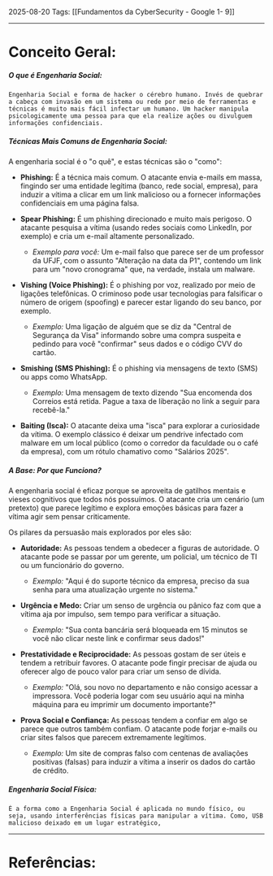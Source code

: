 2025-08-20
Tags: [[Fundamentos da CyberSecurity - Google 1- 9]]

----
# Conceito Geral:

##### O que é Engenharia Social:

	Engenharia Social e forma de hacker o cérebro humano. Invés de quebrar a cabeça com invasão em um sistema ou rede por meio de ferramentas e técnicas é muito mais fácil infectar um humano. Um hacker manipula psicologicamente uma pessoa para que ela realize ações ou divulguem informações confidenciais.

##### Técnicas Mais Comuns de Engenharia Social:

A engenharia social é o "o quê", e estas técnicas são o "como":

- **Phishing:** É a técnica mais comum. O atacante envia e-mails em massa, fingindo ser uma entidade legítima (banco, rede social, empresa), para induzir a vítima a clicar em um link malicioso ou a fornecer informações confidenciais em uma página falsa.
    
- **Spear Phishing:** É um phishing direcionado e muito mais perigoso. O atacante pesquisa a vítima (usando redes sociais como LinkedIn, por exemplo) e cria um e-mail altamente personalizado.
    
    - _Exemplo para você:_ Um e-mail falso que parece ser de um professor da UFJF, com o assunto "Alteração na data da P1", contendo um link para um "novo cronograma" que, na verdade, instala um malware.
        
- **Vishing (Voice Phishing):** É o phishing por voz, realizado por meio de ligações telefônicas. O criminoso pode usar tecnologias para falsificar o número de origem (spoofing) e parecer estar ligando do seu banco, por exemplo.
    
    - _Exemplo:_ Uma ligação de alguém que se diz da "Central de Segurança da Visa" informando sobre uma compra suspeita e pedindo para você "confirmar" seus dados e o código CVV do cartão.
        
- **Smishing (SMS Phishing):** É o phishing via mensagens de texto (SMS) ou apps como WhatsApp.
    
    - _Exemplo:_ Uma mensagem de texto dizendo "Sua encomenda dos Correios está retida. Pague a taxa de liberação no link a seguir para recebê-la."
        
- **Baiting (Isca):** O atacante deixa uma "isca" para explorar a curiosidade da vítima. O exemplo clássico é deixar um pendrive infectado com malware em um local público (como o corredor da faculdade ou o café da empresa), com um rótulo chamativo como "Salários 2025".
##### A Base: Por que Funciona?

A engenharia social é eficaz porque se aproveita de gatilhos mentais e vieses cognitivos que todos nós possuímos. O atacante cria um cenário (um pretexto) que parece legítimo e explora emoções básicas para fazer a vítima agir sem pensar criticamente.

Os pilares da persuasão mais explorados por eles são:

- **Autoridade:** As pessoas tendem a obedecer a figuras de autoridade. O atacante pode se passar por um gerente, um policial, um técnico de TI ou um funcionário do governo.
    
    - _Exemplo:_ "Aqui é do suporte técnico da empresa, preciso da sua senha para uma atualização urgente no sistema."
        
- **Urgência e Medo:** Criar um senso de urgência ou pânico faz com que a vítima aja por impulso, sem tempo para verificar a situação.
    
    - _Exemplo:_ "Sua conta bancária será bloqueada em 15 minutos se você não clicar neste link e confirmar seus dados!"
        
- **Prestatividade e Reciprocidade:** As pessoas gostam de ser úteis e tendem a retribuir favores. O atacante pode fingir precisar de ajuda ou oferecer algo de pouco valor para criar um senso de dívida.
    
    - _Exemplo:_ "Olá, sou novo no departamento e não consigo acessar a impressora. Você poderia logar com seu usuário aqui na minha máquina para eu imprimir um documento importante?"
        
- **Prova Social e Confiança:** As pessoas tendem a confiar em algo se parece que outros também confiam. O atacante pode forjar e-mails ou criar sites falsos que parecem extremamente legítimos.
    
    - _Exemplo:_ Um site de compras falso com centenas de avaliações positivas (falsas) para induzir a vítima a inserir os dados do cartão de crédito.

##### Engenharia Social Física:
	É a forma como a Engenharia Social é aplicada no mundo físico, ou seja, usando interferências físicas para manipular a vítima. Como, USB malicioso deixado em um lugar estratégico,

-----
# Referências:

